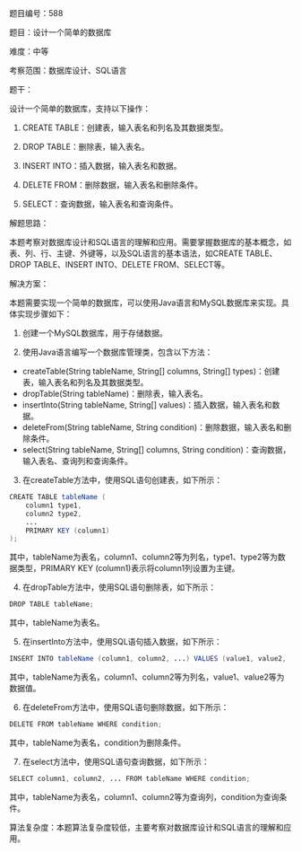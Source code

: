 题目编号：588

题目：设计一个简单的数据库

难度：中等

考察范围：数据库设计、SQL语言

题干：

设计一个简单的数据库，支持以下操作：

1. CREATE TABLE：创建表，输入表名和列名及其数据类型。

2. DROP TABLE：删除表，输入表名。

3. INSERT INTO：插入数据，输入表名和数据。

4. DELETE FROM：删除数据，输入表名和删除条件。

5. SELECT：查询数据，输入表名和查询条件。

解题思路：

本题考察对数据库设计和SQL语言的理解和应用。需要掌握数据库的基本概念，如表、列、行、主键、外键等，以及SQL语言的基本语法，如CREATE TABLE、DROP TABLE、INSERT INTO、DELETE FROM、SELECT等。

解决方案：

本题需要实现一个简单的数据库，可以使用Java语言和MySQL数据库来实现。具体实现步骤如下：

1. 创建一个MySQL数据库，用于存储数据。

2. 使用Java语言编写一个数据库管理类，包含以下方法：

- createTable(String tableName, String[] columns, String[] types)：创建表，输入表名和列名及其数据类型。
- dropTable(String tableName)：删除表，输入表名。
- insertInto(String tableName, String[] values)：插入数据，输入表名和数据。
- deleteFrom(String tableName, String condition)：删除数据，输入表名和删除条件。
- select(String tableName, String[] columns, String condition)：查询数据，输入表名、查询列和查询条件。

3. 在createTable方法中，使用SQL语句创建表，如下所示：

```java
CREATE TABLE tableName (
    column1 type1,
    column2 type2,
    ...
    PRIMARY KEY (column1)
);
```

其中，tableName为表名，column1、column2等为列名，type1、type2等为数据类型，PRIMARY KEY (column1)表示将column1列设置为主键。

4. 在dropTable方法中，使用SQL语句删除表，如下所示：

```java
DROP TABLE tableName;
```

其中，tableName为表名。

5. 在insertInto方法中，使用SQL语句插入数据，如下所示：

```java
INSERT INTO tableName (column1, column2, ...) VALUES (value1, value2, ...);
```

其中，tableName为表名，column1、column2等为列名，value1、value2等为数据值。

6. 在deleteFrom方法中，使用SQL语句删除数据，如下所示：

```java
DELETE FROM tableName WHERE condition;
```

其中，tableName为表名，condition为删除条件。

7. 在select方法中，使用SQL语句查询数据，如下所示：

```java
SELECT column1, column2, ... FROM tableName WHERE condition;
```

其中，tableName为表名，column1、column2等为查询列，condition为查询条件。

算法复杂度：本题算法复杂度较低，主要考察对数据库设计和SQL语言的理解和应用。